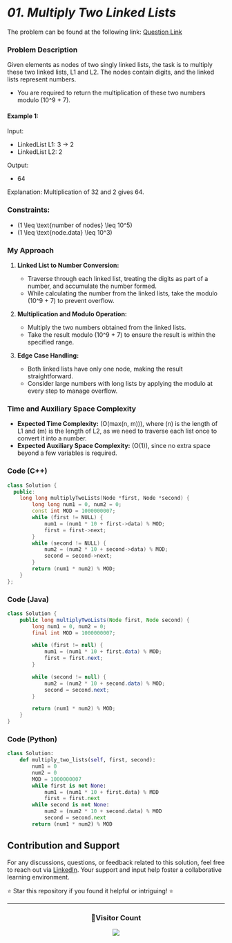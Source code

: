 # _01. Multiply Two Linked Lists_

The problem can be found at the following link: [Question Link](https://www.geeksforgeeks.org/problems/multiply-two-linked-lists/1)

### Problem Description

Given elements as nodes of two singly linked lists, the task is to multiply these two linked lists, L1 and L2. The nodes contain digits, and the linked lists represent numbers.

- You are required to return the multiplication of these two numbers modulo \(10^9 + 7\).

#### Example 1:

Input:

- LinkedList L1: 3 -> 2
- LinkedList L2: 2

Output:

- 64

Explanation: Multiplication of 32 and 2 gives 64.

### Constraints:

- \(1 \leq \text{number of nodes} \leq 10^5\)
- \(1 \leq \text{node.data} \leq 10^3\)

### My Approach

1. **Linked List to Number Conversion:**

   - Traverse through each linked list, treating the digits as part of a number, and accumulate the number formed.
   - While calculating the number from the linked lists, take the modulo \(10^9 + 7\) to prevent overflow.

2. **Multiplication and Modulo Operation:**

   - Multiply the two numbers obtained from the linked lists.
   - Take the result modulo \(10^9 + 7\) to ensure the result is within the specified range.

3. **Edge Case Handling:**
   - Both linked lists have only one node, making the result straightforward.
   - Consider large numbers with long lists by applying the modulo at every step to manage overflow.

### Time and Auxiliary Space Complexity

- **Expected Time Complexity:** (O(max(n, m))), where (n) is the length of L1 and (m) is the length of L2, as we need to traverse each list once to convert it into a number.
- **Expected Auxiliary Space Complexity:** (O(1)), since no extra space beyond a few variables is required.

### Code (C++)

```cpp
class Solution {
  public:
    long long multiplyTwoLists(Node *first, Node *second) {
        long long num1 = 0, num2 = 0;
        const int MOD = 1000000007;
        while (first != NULL) {
            num1 = (num1 * 10 + first->data) % MOD;
            first = first->next;
        }
        while (second != NULL) {
            num2 = (num2 * 10 + second->data) % MOD;
            second = second->next;
        }
        return (num1 * num2) % MOD;
    }
};
```

### Code (Java)

```java
class Solution {
    public long multiplyTwoLists(Node first, Node second) {
        long num1 = 0, num2 = 0;
        final int MOD = 1000000007;

        while (first != null) {
            num1 = (num1 * 10 + first.data) % MOD;
            first = first.next;
        }

        while (second != null) {
            num2 = (num2 * 10 + second.data) % MOD;
            second = second.next;
        }

        return (num1 * num2) % MOD;
    }
}
```

### Code (Python)

```python
class Solution:
    def multiply_two_lists(self, first, second):
        num1 = 0
        num2 = 0
        MOD = 1000000007
        while first is not None:
            num1 = (num1 * 10 + first.data) % MOD
            first = first.next
        while second is not None:
            num2 = (num2 * 10 + second.data) % MOD
            second = second.next
        return (num1 * num2) % MOD
```

## Contribution and Support

For any discussions, questions, or feedback related to this solution, feel free to reach out via [LinkedIn](https://www.linkedin.com/in/patel-hetkumar-sandipbhai-8b110525a/). Your support and input help foster a collaborative learning environment.

⭐ Star this repository if you found it helpful or intriguing! ⭐

---

<div align=center>
  <h3><b>📍Visitor Count</b></h3>
</div>

<p align="center">
  <img src="https://visitor-badge.laobi.icu/badge?page_id=Hunterdii.GeeksforGeeks-POTD" />
</p>
